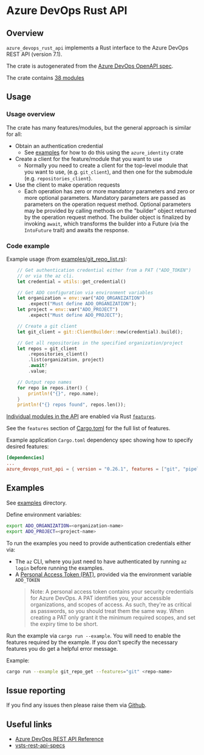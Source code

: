 # Azure DevOps Rust API

## Overview

`azure_devops_rust_api` implements a Rust interface to the Azure DevOps REST API (version 7.1).

The crate is autogenerated from the [Azure DevOps OpenAPI spec](https://github.com/MicrosoftDocs/vsts-rest-api-specs).

The crate contains [38 modules](https://docs.rs/azure_devops_rust_api/latest/azure_devops_rust_api/#modules)

## Usage

### Usage overview

The crate has many features/modules, but the general approach is similar for all:

- Obtain an authentication credential
  - See [examples](examples/utils/mod.rs) for how to do this using the `azure_identity` crate
- Create a client for the feature/module that you want to use
  - Normally you need to create a client for the top-level module that you want to use,
    (e.g. `git_client`), and then one for the submodule (e.g. `repositories_client`).
- Use the client to make operation requests
  - Each operation has zero or more mandatory parameters and zero or more optional parameters.
    Mandatory parameters are passed as parameters on the operation request method. Optional
    parameters may be provided by calling methods on the "builder" object returned by the
    operation request method. The builder object is finalized by invoking `await`, which transforms
    the builder into a Future (via the `IntoFuture` trait) and awaits the response.

### Code example

Example usage (from [examples/git_repo_list.rs](examples/git_repo_list.rs)):

```rust
    // Get authentication credential either from a PAT ("ADO_TOKEN")
    // or via the az cli.
    let credential = utils::get_credential()

    // Get ADO configuration via environment variables
    let organization = env::var("ADO_ORGANIZATION")
        .expect("Must define ADO_ORGANIZATION");
    let project = env::var("ADO_PROJECT")
        .expect("Must define ADO_PROJECT");

    // Create a git client
    let git_client = git::ClientBuilder::new(credential).build();

    // Get all repositories in the specified organization/project
    let repos = git_client
        .repositories_client()
        .list(organization, project)
        .await?
        .value;

    // Output repo names
    for repo in repos.iter() {
        println!("{}", repo.name);
    }
    println!("{} repos found", repos.len());
```

[Individual modules in the API](https://docs.rs/azure_devops_rust_api/latest/azure_devops_rust_api/#modules) are enabled via Rust [`features`](https://doc.rust-lang.org/cargo/reference/features.html).

See the `features` section of [Cargo.toml](Cargo.toml) for the full list of features.

Example application `Cargo.toml` dependency spec showing how to specify desired features:

```toml
[dependencies]
...
azure_devops_rust_api = { version = "0.26.1", features = ["git", "pipelines"] }
```

## Examples

See [examples](examples/) directory.

Define environment variables:

```sh
export ADO_ORGANIZATION=<organization-name>
export ADO_PROJECT=<project-name>
```

To run the examples you need to provide authentication credentials either via:

- The `az` CLI, where you just need to have authenticated by running `az login` before running the examples.
- A [Personal Access Token (PAT)](https://docs.microsoft.com/en-us/azure/devops/organizations/accounts/use-personal-access-tokens-to-authenticate), provided via the environment variable `ADO_TOKEN`
  > Note: A personal access token contains your security credentials for Azure DevOps.
  > A PAT identifies you, your accessible organizations, and scopes of access.
  > As such, they're as critical as passwords, so you should treat them the same way.
  > When creating a PAT only grant it the minimum required scopes, and set the expiry time to be short.

Run the example via `cargo run --example`. You will need to enable the features required
by the example.  If you don't specify the necessary features you do get a helpful error
message.

Example:

```sh
cargo run --example git_repo_get --features="git" <repo-name>
```

## Issue reporting

If you find any issues then please raise them via [Github](https://github.com/microsoft/azure-devops-rust-api/issues).

## Useful links

- [Azure DevOps REST API Reference](https://docs.microsoft.com/en-us/rest/api/azure/devops/)
- [vsts-rest-api-specs](https://github.com/MicrosoftDocs/vsts-rest-api-specs)
